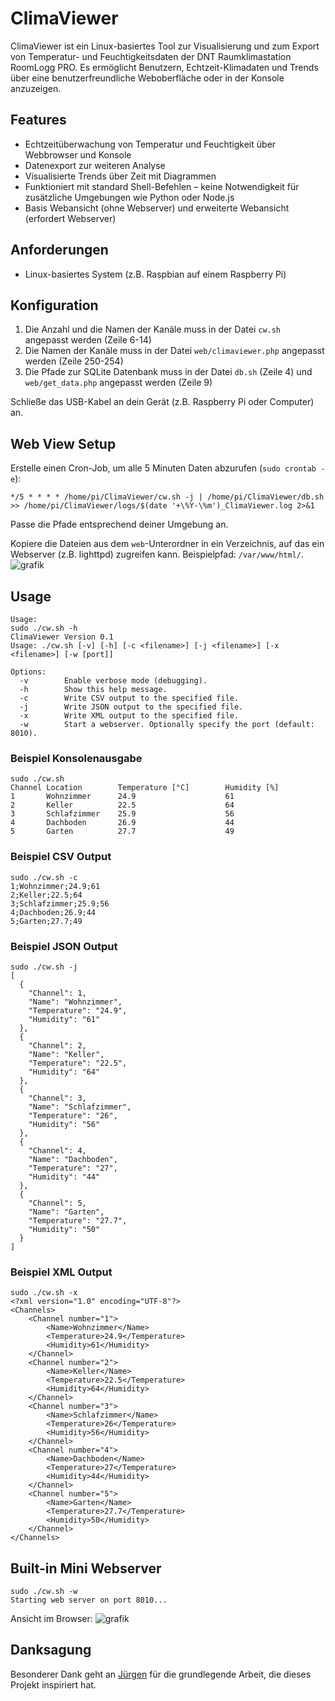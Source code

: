 # ClimaViewer

ClimaViewer ist ein Linux-basiertes Tool zur Visualisierung und zum Export von Temperatur- und Feuchtigkeitsdaten der DNT Raumklimastation RoomLogg PRO. Es ermöglicht Benutzern, Echtzeit-Klimadaten und Trends über eine benutzerfreundliche Weboberfläche oder in der Konsole anzuzeigen.

## Features
* Echtzeitüberwachung von Temperatur und Feuchtigkeit über Webbrowser und Konsole
* Datenexport zur weiteren Analyse
* Visualisierte Trends über Zeit mit Diagrammen
* Funktioniert mit standard Shell-Befehlen – keine Notwendigkeit für zusätzliche Umgebungen wie Python oder Node.js
* Basis Webansicht (ohne Webserver) und erweiterte Webansicht (erfordert Webserver)

## Anforderungen
* Linux-basiertes System (z.B. Raspbian auf einem Raspberry Pi)

## Konfiguration
1) Die Anzahl und die Namen der Kanäle muss in der Datei `cw.sh` angepasst werden (Zeile 6-14)
2) Die Namen der Kanäle muss in der Datei `web/climaviewer.php` angepasst werden (Zeile 250-254)
3) Die Pfade zur SQLite Datenbank muss in der Datei `db.sh` (Zeile 4) und `web/get_data.php` angepasst werden (Zeile 9)

Schließe das USB-Kabel an dein Gerät (z.B. Raspberry Pi oder Computer) an.

## Web View Setup
Erstelle einen Cron-Job, um alle 5 Minuten Daten abzurufen (`sudo crontab -e`):

```
*/5 * * * * /home/pi/ClimaViewer/cw.sh -j | /home/pi/ClimaViewer/db.sh >> /home/pi/ClimaViewer/logs/$(date '+\%Y-\%m')_ClimaViewer.log 2>&1
```
Passe die Pfade entsprechend deiner Umgebung an.

Kopiere die Dateien aus dem `web`-Unterordner in ein Verzeichnis, auf das ein Webserver (z.B. lighttpd) zugreifen kann. Beispielpfad: `/var/www/html/`.
![grafik](https://github.com/user-attachments/assets/a090c133-d87d-499c-afda-903b78d1f84a)

## Usage

```
Usage:
sudo ./cw.sh -h
ClimaViewer Version 0.1
Usage: ./cw.sh [-v] [-h] [-c <filename>] [-j <filename>] [-x <filename>] [-w [port]]

Options:
  -v        Enable verbose mode (debugging).
  -h        Show this help message.
  -c        Write CSV output to the specified file.
  -j        Write JSON output to the specified file.
  -x        Write XML output to the specified file.
  -w        Start a webserver. Optionally specify the port (default: 8010).
```
### Beispiel Konsolenausgabe
```
sudo ./cw.sh
Channel Location        Temperature [°C]        Humidity [%]
1       Wohnzimmer      24.9                    61
2       Keller          22.5                    64
3       Schlafzimmer    25.9                    56
4       Dachboden       26.9                    44
5       Garten          27.7                    49
```

### Beispiel CSV Output
```
sudo ./cw.sh -c
1;Wohnzimmer;24.9;61
2;Keller;22.5;64
3;Schlafzimmer;25.9;56
4;Dachboden;26.9;44
5;Garten;27.7;49
```

### Beispiel JSON Output
```
sudo ./cw.sh -j
[
  {
    "Channel": 1,
    "Name": "Wohnzimmer",
    "Temperature": "24.9",
    "Humidity": "61"
  },
  {
    "Channel": 2,
    "Name": "Keller",
    "Temperature": "22.5",
    "Humidity": "64"
  },
  {
    "Channel": 3,
    "Name": "Schlafzimmer",
    "Temperature": "26",
    "Humidity": "56"
  },
  {
    "Channel": 4,
    "Name": "Dachboden",
    "Temperature": "27",
    "Humidity": "44"
  },
  {
    "Channel": 5,
    "Name": "Garten",
    "Temperature": "27.7",
    "Humidity": "50"
  }
]
```

### Beispiel XML Output
```
sudo ./cw.sh -x
<?xml version="1.0" encoding="UTF-8"?>
<Channels>
	<Channel number="1">
		<Name>Wohnzimmer</Name>
		<Temperature>24.9</Temperature>
		<Humidity>61</Humidity>
	</Channel>
	<Channel number="2">
		<Name>Keller</Name>
		<Temperature>22.5</Temperature>
		<Humidity>64</Humidity>
	</Channel>
	<Channel number="3">
		<Name>Schlafzimmer</Name>
		<Temperature>26</Temperature>
		<Humidity>56</Humidity>
	</Channel>
	<Channel number="4">
		<Name>Dachboden</Name>
		<Temperature>27</Temperature>
		<Humidity>44</Humidity>
	</Channel>
	<Channel number="5">
		<Name>Garten</Name>
		<Temperature>27.7</Temperature>
		<Humidity>50</Humidity>
	</Channel>
</Channels>
```
  
## Built-in Mini Webserver
```
sudo ./cw.sh -w
Starting web server on port 8010...
```
Ansicht im Browser:
![grafik](https://github.com/user-attachments/assets/94c69249-af74-47de-9cc0-3b5b945a613b)

## Danksagung
Besonderer Dank geht an [Jürgen](https://github.com/juergen-rocks/raumklima) für die grundlegende Arbeit, die dieses Projekt inspiriert hat.
